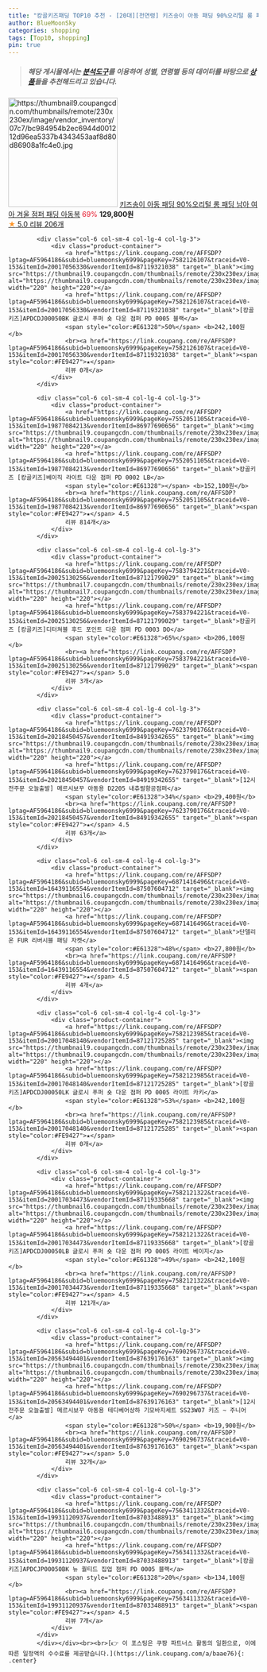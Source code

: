 ```yaml
---
title: "캉골키즈패딩 TOP10 추천 - [20대][전연령] 키즈송이 아동 패딩 90%오리털 롱 패딩 남아 여아 겨울 점퍼 패딩 아동복"
author: BlueMoonSky
categories: shopping
tags: [Top10, shopping]
pin: true
---
```


> ##### 해당 게시물에서는 [**분석도구**](https://itemscout.io/)를 이용하여 **성별**, **연령별** 등의 데이터를 바탕으로 [**상품**](https://link.coupang.com/a/baae76)들을 추천해드리고 있습니다.
<div class="container"><div class="row">
            <div class="col-6 col-sm-4 col-lg-4 col-lg-3">
                <div class="product-container">
                    <a href="https://link.coupang.com/re/AFFSDP?lptag=AF5964186&subid=bluemoonsky6999&pageKey=7629214256&traceid=V0-153&itemId=20244305873&vendorItemId=87332579225" target="_blank"><img src="https://thumbnail9.coupangcdn.com/thumbnails/remote/230x230ex/image/vendor_inventory/07c7/bc984954b2ec6944d001212d96ea5337b4343453aaf8d80d86908a1fc4e0.jpg" alt="https://thumbnail9.coupangcdn.com/thumbnails/remote/230x230ex/image/vendor_inventory/07c7/bc984954b2ec6944d001212d96ea5337b4343453aaf8d80d86908a1fc4e0.jpg" width="220" height="220"></a>
                    <a href="https://link.coupang.com/re/AFFSDP?lptag=AF5964186&subid=bluemoonsky6999&pageKey=7629214256&traceid=V0-153&itemId=20244305873&vendorItemId=87332579225" target="_blank">키즈송이 아동 패딩 90%오리털 롱 패딩 남아 여아 겨울 점퍼 패딩 아동복</a>
                    <span style="color:#E61328">69%</span> <b>129,800원</b>
                    <br><a href="https://link.coupang.com/re/AFFSDP?lptag=AF5964186&subid=bluemoonsky6999&pageKey=7629214256&traceid=V0-153&itemId=20244305873&vendorItemId=87332579225" target="_blank"><span style="color:#FE9427">★</span> 5.0
                    리뷰 206개</a>
                </div>
            </div>
            
            <div class="col-6 col-sm-4 col-lg-4 col-lg-3">
                <div class="product-container">
                    <a href="https://link.coupang.com/re/AFFSDP?lptag=AF5964186&subid=bluemoonsky6999&pageKey=7582126107&traceid=V0-153&itemId=20017056330&vendorItemId=87119321038" target="_blank"><img src="https://thumbnail9.coupangcdn.com/thumbnails/remote/230x230ex/image/vendor_inventory/db28/9b96353acd82f0144200c5f783974c32dce078e4621f399af4166698f38e.jpg" alt="https://thumbnail9.coupangcdn.com/thumbnails/remote/230x230ex/image/vendor_inventory/db28/9b96353acd82f0144200c5f783974c32dce078e4621f399af4166698f38e.jpg" width="220" height="220"></a>
                    <a href="https://link.coupang.com/re/AFFSDP?lptag=AF5964186&subid=bluemoonsky6999&pageKey=7582126107&traceid=V0-153&itemId=20017056330&vendorItemId=87119321038" target="_blank">[캉골키즈]APDCDJ00050BK 글로시 푸퍼 숏 다운 점퍼 PD 0005 블랙</a>
                    <span style="color:#E61328">50%</span> <b>242,100원</b>
                    <br><a href="https://link.coupang.com/re/AFFSDP?lptag=AF5964186&subid=bluemoonsky6999&pageKey=7582126107&traceid=V0-153&itemId=20017056330&vendorItemId=87119321038" target="_blank"><span style="color:#FE9427">★</span> 
                    리뷰 0개</a>
                </div>
            </div>
            
            <div class="col-6 col-sm-4 col-lg-4 col-lg-3">
                <div class="product-container">
                    <a href="https://link.coupang.com/re/AFFSDP?lptag=AF5964186&subid=bluemoonsky6999&pageKey=7552051105&traceid=V0-153&itemId=19877084213&vendorItemId=86977690656" target="_blank"><img src="https://thumbnail9.coupangcdn.com/thumbnails/remote/230x230ex/image/vendor_inventory/8598/517460913ac8acc3d67b98c8cb3a543c6cfbfec2b963280e78d2e36968fb.jpg" alt="https://thumbnail9.coupangcdn.com/thumbnails/remote/230x230ex/image/vendor_inventory/8598/517460913ac8acc3d67b98c8cb3a543c6cfbfec2b963280e78d2e36968fb.jpg" width="220" height="220"></a>
                    <a href="https://link.coupang.com/re/AFFSDP?lptag=AF5964186&subid=bluemoonsky6999&pageKey=7552051105&traceid=V0-153&itemId=19877084213&vendorItemId=86977690656" target="_blank">캉골키즈 [캉골키즈]베이직 라이트 다운 점퍼 PD 0002 LB</a>
                    <span style="color:#E61328"></span> <b>152,100원</b>
                    <br><a href="https://link.coupang.com/re/AFFSDP?lptag=AF5964186&subid=bluemoonsky6999&pageKey=7552051105&traceid=V0-153&itemId=19877084213&vendorItemId=86977690656" target="_blank"><span style="color:#FE9427">★</span> 4.5
                    리뷰 814개</a>
                </div>
            </div>
            
            <div class="col-6 col-sm-4 col-lg-4 col-lg-3">
                <div class="product-container">
                    <a href="https://link.coupang.com/re/AFFSDP?lptag=AF5964186&subid=bluemoonsky6999&pageKey=7583794221&traceid=V0-153&itemId=20025130256&vendorItemId=87121799029" target="_blank"><img src="https://thumbnail7.coupangcdn.com/thumbnails/remote/230x230ex/image/vendor_inventory/da59/dd95cd67ce93a32e7134192c14d628dfeaf42011095cae837528c2b07b71.jpg" alt="https://thumbnail7.coupangcdn.com/thumbnails/remote/230x230ex/image/vendor_inventory/da59/dd95cd67ce93a32e7134192c14d628dfeaf42011095cae837528c2b07b71.jpg" width="220" height="220"></a>
                    <a href="https://link.coupang.com/re/AFFSDP?lptag=AF5964186&subid=bluemoonsky6999&pageKey=7583794221&traceid=V0-153&itemId=20025130256&vendorItemId=87121799029" target="_blank">캉골키즈 [캉골키즈]디터쳐블 후드 포인트 다운 점퍼 PD 0003 DO</a>
                    <span style="color:#E61328">65%</span> <b>206,100원</b>
                    <br><a href="https://link.coupang.com/re/AFFSDP?lptag=AF5964186&subid=bluemoonsky6999&pageKey=7583794221&traceid=V0-153&itemId=20025130256&vendorItemId=87121799029" target="_blank"><span style="color:#FE9427">★</span> 5.0
                    리뷰 3개</a>
                </div>
            </div>
            
            <div class="col-6 col-sm-4 col-lg-4 col-lg-3">
                <div class="product-container">
                    <a href="https://link.coupang.com/re/AFFSDP?lptag=AF5964186&subid=bluemoonsky6999&pageKey=7623790176&traceid=V0-153&itemId=20218450457&vendorItemId=84919342655" target="_blank"><img src="https://thumbnail9.coupangcdn.com/thumbnails/remote/230x230ex/image/vendor_inventory/9aca/ffd5ab2b945bad0c59c81e6c971f45778b2b011dd291ee9f26af539dc376.jpg" alt="https://thumbnail9.coupangcdn.com/thumbnails/remote/230x230ex/image/vendor_inventory/9aca/ffd5ab2b945bad0c59c81e6c971f45778b2b011dd291ee9f26af539dc376.jpg" width="220" height="220"></a>
                    <a href="https://link.coupang.com/re/AFFSDP?lptag=AF5964186&subid=bluemoonsky6999&pageKey=7623790176&traceid=V0-153&itemId=20218450457&vendorItemId=84919342655" target="_blank">[12시전주문 오늘출발] 메르시보꾸 아동용 D2205 내츄럴항공점퍼</a>
                    <span style="color:#E61328">34%</span> <b>29,400원</b>
                    <br><a href="https://link.coupang.com/re/AFFSDP?lptag=AF5964186&subid=bluemoonsky6999&pageKey=7623790176&traceid=V0-153&itemId=20218450457&vendorItemId=84919342655" target="_blank"><span style="color:#FE9427">★</span> 4.5
                    리뷰 63개</a>
                </div>
            </div>
            
            <div class="col-6 col-sm-4 col-lg-4 col-lg-3">
                <div class="product-container">
                    <a href="https://link.coupang.com/re/AFFSDP?lptag=AF5964186&subid=bluemoonsky6999&pageKey=6871416496&traceid=V0-153&itemId=16439116554&vendorItemId=87507604712" target="_blank"><img src="https://thumbnail6.coupangcdn.com/thumbnails/remote/230x230ex/image/vendor_inventory/56c6/f9c4d38296f4928bd2a17aadba2d666cb0a7fb8c4224ec5ef7c49085f74c.jpg" alt="https://thumbnail6.coupangcdn.com/thumbnails/remote/230x230ex/image/vendor_inventory/56c6/f9c4d38296f4928bd2a17aadba2d666cb0a7fb8c4224ec5ef7c49085f74c.jpg" width="220" height="220"></a>
                    <a href="https://link.coupang.com/re/AFFSDP?lptag=AF5964186&subid=bluemoonsky6999&pageKey=6871416496&traceid=V0-153&itemId=16439116554&vendorItemId=87507604712" target="_blank">단델리온 FUR 리버시블 패딩 자켓</a>
                    <span style="color:#E61328">48%</span> <b>27,800원</b>
                    <br><a href="https://link.coupang.com/re/AFFSDP?lptag=AF5964186&subid=bluemoonsky6999&pageKey=6871416496&traceid=V0-153&itemId=16439116554&vendorItemId=87507604712" target="_blank"><span style="color:#FE9427">★</span> 4.5
                    리뷰 4개</a>
                </div>
            </div>
            
            <div class="col-6 col-sm-4 col-lg-4 col-lg-3">
                <div class="product-container">
                    <a href="https://link.coupang.com/re/AFFSDP?lptag=AF5964186&subid=bluemoonsky6999&pageKey=7582123985&traceid=V0-153&itemId=20017048140&vendorItemId=87121725285" target="_blank"><img src="https://thumbnail9.coupangcdn.com/thumbnails/remote/230x230ex/image/vendor_inventory/7691/593fdf5e33d03509eb71eb945226bce3fcfe9f59f94ffae7039deedb428b.jpg" alt="https://thumbnail9.coupangcdn.com/thumbnails/remote/230x230ex/image/vendor_inventory/7691/593fdf5e33d03509eb71eb945226bce3fcfe9f59f94ffae7039deedb428b.jpg" width="220" height="220"></a>
                    <a href="https://link.coupang.com/re/AFFSDP?lptag=AF5964186&subid=bluemoonsky6999&pageKey=7582123985&traceid=V0-153&itemId=20017048140&vendorItemId=87121725285" target="_blank">[캉골키즈]APDCDJ00050LK 글로시 푸퍼 숏 다운 점퍼 PD 0005 라이트 카키</a>
                    <span style="color:#E61328">53%</span> <b>242,100원</b>
                    <br><a href="https://link.coupang.com/re/AFFSDP?lptag=AF5964186&subid=bluemoonsky6999&pageKey=7582123985&traceid=V0-153&itemId=20017048140&vendorItemId=87121725285" target="_blank"><span style="color:#FE9427">★</span> 
                    리뷰 0개</a>
                </div>
            </div>
            
            <div class="col-6 col-sm-4 col-lg-4 col-lg-3">
                <div class="product-container">
                    <a href="https://link.coupang.com/re/AFFSDP?lptag=AF5964186&subid=bluemoonsky6999&pageKey=7582121322&traceid=V0-153&itemId=20017034473&vendorItemId=87119335668" target="_blank"><img src="https://thumbnail6.coupangcdn.com/thumbnails/remote/230x230ex/image/vendor_inventory/3769/cbb82dccd3e9386b0f21a646c3517d69ff4dbc6bb2db59f2fe2a14f9a8e5.jpg" alt="https://thumbnail6.coupangcdn.com/thumbnails/remote/230x230ex/image/vendor_inventory/3769/cbb82dccd3e9386b0f21a646c3517d69ff4dbc6bb2db59f2fe2a14f9a8e5.jpg" width="220" height="220"></a>
                    <a href="https://link.coupang.com/re/AFFSDP?lptag=AF5964186&subid=bluemoonsky6999&pageKey=7582121322&traceid=V0-153&itemId=20017034473&vendorItemId=87119335668" target="_blank">[캉골키즈]APDCDJ00050LB 글로시 푸퍼 숏 다운 점퍼 PD 0005 라이트 베이지</a>
                    <span style="color:#E61328">49%</span> <b>242,100원</b>
                    <br><a href="https://link.coupang.com/re/AFFSDP?lptag=AF5964186&subid=bluemoonsky6999&pageKey=7582121322&traceid=V0-153&itemId=20017034473&vendorItemId=87119335668" target="_blank"><span style="color:#FE9427">★</span> 4.5
                    리뷰 121개</a>
                </div>
            </div>
            
            <div class="col-6 col-sm-4 col-lg-4 col-lg-3">
                <div class="product-container">
                    <a href="https://link.coupang.com/re/AFFSDP?lptag=AF5964186&subid=bluemoonsky6999&pageKey=7690296737&traceid=V0-153&itemId=20563494401&vendorItemId=87639176163" target="_blank"><img src="https://thumbnail6.coupangcdn.com/thumbnails/remote/230x230ex/image/vendor_inventory/9b53/f19613ed286c9406c9328cc01355c8dc24adbb07fbcd2ac9d85eef9e049f.jpg" alt="https://thumbnail6.coupangcdn.com/thumbnails/remote/230x230ex/image/vendor_inventory/9b53/f19613ed286c9406c9328cc01355c8dc24adbb07fbcd2ac9d85eef9e049f.jpg" width="220" height="220"></a>
                    <a href="https://link.coupang.com/re/AFFSDP?lptag=AF5964186&subid=bluemoonsky6999&pageKey=7690296737&traceid=V0-153&itemId=20563494401&vendorItemId=87639176163" target="_blank">[12시전주문 오늘출발] 메르시보꾸 아동용 테디베어상하 기모바지세트 SS23W07 키즈 ~ 주니어</a>
                    <span style="color:#E61328">50%</span> <b>19,900원</b>
                    <br><a href="https://link.coupang.com/re/AFFSDP?lptag=AF5964186&subid=bluemoonsky6999&pageKey=7690296737&traceid=V0-153&itemId=20563494401&vendorItemId=87639176163" target="_blank"><span style="color:#FE9427">★</span> 5.0
                    리뷰 32개</a>
                </div>
            </div>
            
            <div class="col-6 col-sm-4 col-lg-4 col-lg-3">
                <div class="product-container">
                    <a href="https://link.coupang.com/re/AFFSDP?lptag=AF5964186&subid=bluemoonsky6999&pageKey=7563411332&traceid=V0-153&itemId=19931120937&vendorItemId=87033488913" target="_blank"><img src="https://thumbnail6.coupangcdn.com/thumbnails/remote/230x230ex/image/vendor_inventory/a8ae/569d56c87459a1971465d49560da6aa9da9d63735fd781ead47a3bfa9393.jpg" alt="https://thumbnail6.coupangcdn.com/thumbnails/remote/230x230ex/image/vendor_inventory/a8ae/569d56c87459a1971465d49560da6aa9da9d63735fd781ead47a3bfa9393.jpg" width="220" height="220"></a>
                    <a href="https://link.coupang.com/re/AFFSDP?lptag=AF5964186&subid=bluemoonsky6999&pageKey=7563411332&traceid=V0-153&itemId=19931120937&vendorItemId=87033488913" target="_blank">[캉골키즈]APDCJP00050BK 뉴 퀄티드 집업 점퍼 PD 0005 블랙</a>
                    <span style="color:#E61328">20%</span> <b>134,100원</b>
                    <br><a href="https://link.coupang.com/re/AFFSDP?lptag=AF5964186&subid=bluemoonsky6999&pageKey=7563411332&traceid=V0-153&itemId=19931120937&vendorItemId=87033488913" target="_blank"><span style="color:#FE9427">★</span> 4.5
                    리뷰 7개</a>
                </div>
            </div>
            </div></div><br><br>[👉 이 포스팅은 쿠팡 파트너스 활동의 일환으로, 이에 따른 일정액의 수수료를 제공받습니다.](https://link.coupang.com/a/baae76){: .center}